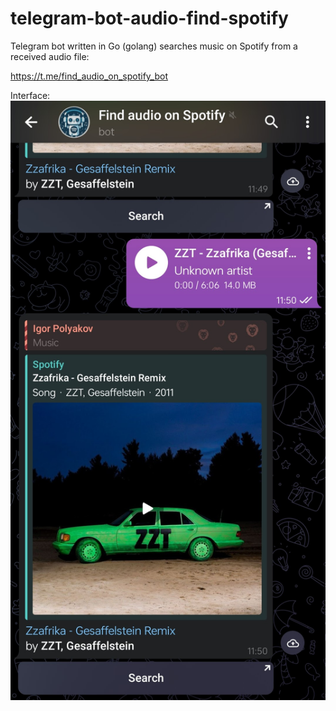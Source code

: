 # telegram-bot-audio-find-spotify
Telegram bot written in Go (golang) searches music on Spotify from a received audio file:

https://t.me/find_audio_on_spotify_bot

Interface:
![Telegram bot @find_audio_on_spotify_bot interface](docs/images/interface.jpg)
